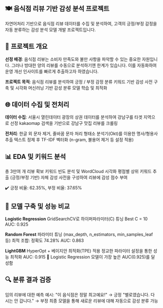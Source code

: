 ## 🍽️ 음식점 리뷰 기반 감성 분석 프로젝트
자연어처리 기반으로 음식점 리뷰 데이터를 수집 및 분석하여, 고객의 긍정/부정 감정을 자동 분류하는 감성 분석 모델 개발 프로젝트입니다.






## 📌 프로젝트 개요
**선정 배경**:
음식점 리뷰는 소비자 만족도와 불만 사항을 파악할 수 있는 중요한 자원입니다. 그러나 방대한 양의 리뷰를 수동으로 분석하기엔 한계가 있습니다. 이를 자동화하여 운영 개선 인사이트를 빠르게 추출하고자 하였습니다.

**프로젝트 목적**:
음식점 리뷰를 분석하여 긍정 / 부정 감정 분류
키워드 기반 감성 사전 구축 및 시각화
머신러닝 기반 감성 분류 모델 학습 및 최적화


## 🌐 데이터 수집 및 전처리
**데이터 수집**:
서울시 열린데이터 광장의 상권 데이터를 분석하여 강남구를 타겟 지역으로 선정
kakaomap 검색을 기반으로 강남구 맛집 리뷰를 크롤링

**전처리**:
한글 외 문자 제거, 줄바꿈 문자 처리
형태소 분석기(Okt)를 이용한 명사/형용사 추출
텍스트 정제 후 TF-IDF 벡터화 (n-gram, 불용어 제거 등 설정 적용)


## 📊 EDA 및 키워드 분석
총 3만여 개 리뷰 확보
키워드 빈도 분석 및 WordCloud 시각화
평점별 상위 키워드 추출 (긍정/부정 기반)
자체 감성 사전을 구성하여 리뷰에 감성 점수 부여

✔️ 긍정 비율: 62.35%, 부정 비율: 37.65%


## 🤖 모델 구축 및 성능 비교
**Logistic Regression**
GridSearchCV로 하이퍼파라미터(C) 튜닝
Best C = 10
AUC: 0.925

**Random Forest**
파라미터 튜닝 (max_depth, n_estimators, min_samples_leaf 등)
최적 조합: 정확도 74.28%
AUC: 0.863

**LightGBM**
HyperOpt + 베이지안 최적화(TPE) 적용
정교한 파라미터 설정을 통한 성능 최적화
AUC: 0.915
📌 Logistic Regression 모델이 가장 높은 AUC(0.925)를 달성함


## 🔍 분류 결과 검증
임의 리뷰에 대한 예측 예시:
"이 음식점은 정말 최고예요!" → 긍정
"별로였습니다. 다시는 안 갑니다." → 부정
최종 모델을 통해 새로운 리뷰에 대해 자동으로 감성 분류 가능

